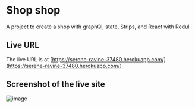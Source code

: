 # Shop shop
A project to create a shop with graphQl, state, Strips, and React with Redul

## Live URL
The live URL is at [https://serene-ravine-37480.herokuapp.com/](https://serene-ravine-37480.herokuapp.com/)

## Screenshot of the live site
![image](https://serene-ravine-37480.herokuapp.com/images/screenshot.png)